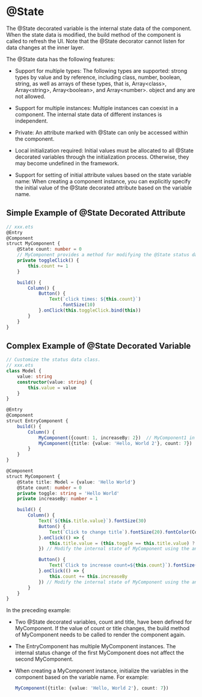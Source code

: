 # @State


The @State decorated variable is the internal state data of the component. When the state data is modified, the build method of the component is called to refresh the UI. Note that the @State decorator cannot listen for data changes at the inner layer.


The @State data has the following features:


- Support for multiple types: The following types are supported: strong types by value and by reference, including class, number, boolean, string, as well as arrays of these types, that is, Array&lt;class&gt;, Array&lt;string&gt;, Array&lt;boolean&gt;, and Array&lt;number>. object and any are not allowed.

- Support for multiple instances: Multiple instances can coexist in a component. The internal state data of different instances is independent.

- Private: An attribute marked with @State can only be accessed within the component.

- Local initialization required: Initial values must be allocated to all @State decorated variables through the initialization process. Otherwise, they may become undefined in the framework.

- Support for setting of initial attribute values based on the state variable name: When creating a component instance, you can explicitly specify the initial value of the @State decorated attribute based on the variable name.


## Simple Example of @State Decorated Attribute

```ts
// xxx.ets
@Entry
@Component
struct MyComponent {
    @State count: number = 0
    // MyComponent provides a method for modifying the @State status data member.
    private toggleClick() {
        this.count += 1
    }

    build() {
        Column() {
            Button() {
                Text(`click times: ${this.count}`)
                    .fontSize(10)
            }.onClick(this.toggleClick.bind(this))
        }
    }
}
```


## Complex Example of @State Decorated Variable

```ts
// Customize the status data class.
// xxx.ets
class Model {
    value: string
    constructor(value: string) {
        this.value = value
    }
}

@Entry
@Component
struct EntryComponent {
    build() {
        Column() {
            MyComponent({count: 1, increaseBy: 2})  // MyComponent1 in this document            
            MyComponent({title: {value: 'Hello, World 2'}, count: 7})   //MyComponent2 in this document
        }
    }
}

@Component
struct MyComponent {
    @State title: Model = {value: 'Hello World'}
    @State count: number = 0
    private toggle: string = 'Hello World'
    private increaseBy: number = 1

    build() {
        Column() {
            Text(`${this.title.value}`).fontSize(30)
            Button() {
                Text(`Click to change title`).fontSize(20).fontColor(Color.White)
            }.onClick(() => {
                this.title.value = (this.toggle == this.title.value) ? 'Hello World' : 'Hello UI'
            }) // Modify the internal state of MyComponent using the anonymous method.

            Button() {
                Text(`Click to increase count=${this.count}`).fontSize(20).fontColor(Color.White)
            }.onClick(() => {
                this.count += this.increaseBy
            }) // Modify the internal state of MyComponent using the anonymous method.
        }
    }
}
```


In the preceding example:


- Two @State decorated variables, count and title, have been defined for MyComponent. If the value of count or title changes, the build method of MyComponent needs to be called to render the component again.

- The EntryComponent has multiple MyComponent instances. The internal status change of the first MyComponent does not affect the second MyComponent.

- When creating a MyComponent instance, initialize the variables in the component based on the variable name. For example:
  
  ```ts
  MyComponent({title: {value: 'Hello, World 2'}, count: 7})
  ```
